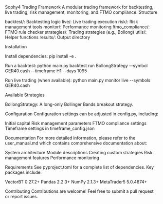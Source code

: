 Sophy4 Trading Framework
A modular trading framework for backtesting, live trading, risk management, monitoring, and FTMO compliance.
Structure

backtest/: Backtesting logic
live/: Live trading execution
risk/: Risk management tools
monitor/: Performance monitoring
ftmo_compliance/: FTMO rule checker
strategies/: Trading strategies (e.g., Bollong)
utils/: Helper functions
results/: Output directory

Installation

Install dependencies:
pip install -e .


Run a backtest:
python main.py backtest run BollongStrategy --symbol GER40.cash --timeframe H1 --days 1095


Run live trading (when available):
python main.py monitor live --symbols GER40.cash



Available Strategies

BollongStrategy: A long-only Bollinger Bands breakout strategy.

Configuration
Configuration settings can be adjusted in config.py, including:

Initial capital
Risk management parameters
FTMO compliance settings
Timeframe settings in timeframe_config.json

Documentation
For more detailed information, please refer to the user_manual.md which contains comprehensive documentation about:

System architecture
Module descriptions
Creating custom strategies
Risk management features
Performance monitoring

Requirements
See pyproject.toml for a complete list of dependencies. Key packages include:

VectorBT 0.27.2+
Pandas 2.2.3+
NumPy 2.1.3+
MetaTrader5 5.0.4874+

Contributing
Contributions are welcome! Feel free to submit a pull request or report issues.
